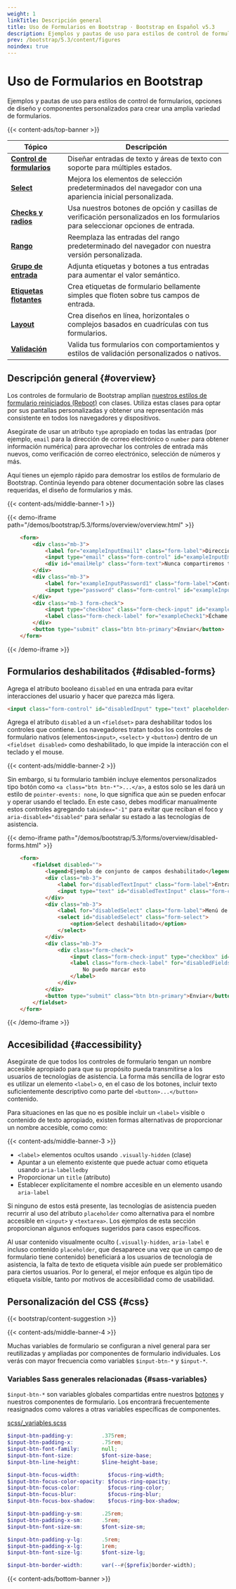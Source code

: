 ```yaml
---
weight: 1
linkTitle: Descripción general
title: Uso de Formularios en Bootstrap · Bootstrap en Español v5.3
description: Ejemplos y pautas de uso para estilos de control de formularios, opciones de diseño y componentes personalizados para crear una amplia variedad de formularios.
prev: /bootstrap/5.3/content/figures
noindex: true
---
```


# Uso de Formularios en Bootstrap

Ejemplos y pautas de uso para estilos de control de formularios, opciones de diseño y componentes personalizados para crear una amplia variedad de formularios.

{{< content-ads/top-banner >}}

| <span class="mx-16">Tópico</span>                               | Descripción                                                                                                                       |
| --------------------------------------------------------------- | --------------------------------------------------------------------------------------------------------------------------------- |
| [**Control de formularios**](/bootstrap/5.3/forms/form-control) | Diseñar entradas de texto y áreas de texto con soporte para múltiples estados.                                                    |
| [**Select**](/bootstrap/5.3/forms/select)                       | Mejora los elementos de selección predeterminados del navegador con una apariencia inicial personalizada.                         |
| [**Checks y radios**](/bootstrap/5.3/forms/checks-radios)       | Usa nuestros botones de opción y casillas de verificación personalizados en los formularios para seleccionar opciones de entrada. |
| [**Rango**](/bootstrap/5.3/forms/range)                         | Reemplaza las entradas del rango predeterminado del navegador con nuestra versión personalizada.                                  |
| [**Grupo de entrada**](/bootstrap/5.3/forms/input-group)        | Adjunta etiquetas y botones a tus entradas para aumentar el valor semántico.                                                      |
| [**Etiquetas flotantes**](/bootstrap/5.3/forms/floating-labels) | Crea etiquetas de formulario bellamente simples que floten sobre tus campos de entrada.                                           |
| [**Layout**](/bootstrap/5.3/forms/layout)                       | Crea diseños en línea, horizontales o complejos basados en cuadrículas con tus formularios.                                       |
| [**Validación**](/bootstrap/5.3/forms/validation)               | Valida tus formularios con comportamientos y estilos de validación personalizados o nativos.                                      |

Descripción general {#overview}
--------------------------------

Los controles de formulario de Bootstrap amplían [nuestros estilos de formulario reiniciados (Reboot)](/bootstrap/5.3/content/reboot/#forms) con clases. Utiliza estas clases para optar por sus pantallas personalizadas y obtener una representación más consistente en todos los navegadores y dispositivos.

Asegúrate de usar un atributo `type` apropiado en todas las entradas (por ejemplo, `email` para la dirección de correo electrónico o `number` para obtener información numérica) para aprovechar los controles de entrada más nuevos, como verificación de correo electrónico, selección de números y más.

Aquí tienes un ejemplo rápido para demostrar los estilos de formulario de Bootstrap. Continúa leyendo para obtener documentación sobre las clases requeridas, el diseño de formularios y más.

{{< content-ads/middle-banner-1 >}}

{{< demo-iframe path="/demos/bootstrap/5.3/forms/overview/overview.html" >}}
```html {filename="HTML"}
    <form>
        <div class="mb-3">
            <label for="exampleInputEmail1" class="form-label">Dirección de correo electrónico</label>
            <input type="email" class="form-control" id="exampleInputEmail1" aria-describedby="emailHelp">
            <div id="emailHelp" class="form-text">Nunca compartiremos tu correo electrónico con nadie más.</div>
        </div>
        <div class="mb-3">
            <label for="exampleInputPassword1" class="form-label">Contraseña</label>
            <input type="password" class="form-control" id="exampleInputPassword1">
        </div>
        <div class="mb-3 form-check">
            <input type="checkbox" class="form-check-input" id="exampleCheck1">
            <label class="form-check-label" for="exampleCheck1">Échame un vistazo</label>
        </div>
        <button type="submit" class="btn btn-primary">Enviar</button>
    </form>
```
{{< /demo-iframe >}}

Formularios deshabilitados {#disabled-forms}
---------------------------------------------

Agrega el atributo booleano `disabled` en una entrada para evitar interacciones del usuario y hacer que parezca más ligera.

```html {filename="HTML"}
<input class="form-control" id="disabledInput" type="text" placeholder="Disabled input here..." disabled>
```

Agrega el atributo `disabled` a un `<fieldset>` para deshabilitar todos los controles que contiene. Los navegadores tratan todos los controles de formulario nativos (elementos`<input>`, `<select>` y `<button>`) dentro de un `<fieldset disabled>` como deshabilitado, lo que impide la interacción con el teclado y el mouse.

{{< content-ads/middle-banner-2 >}}

Sin embargo, si tu formulario también incluye elementos personalizados tipo botón como `<a class="btn btn-*">...</a>`, a estos solo se les dará un estilo de `pointer-events: none`, lo que significa que aún se pueden enfocar y operar usando el teclado. En este caso, debes modificar manualmente estos controles agregando `tabindex="-1"` para evitar que reciban el foco y `aria-disabled="disabled"` para señalar su estado a las tecnologías de asistencia.

{{< demo-iframe path="/demos/bootstrap/5.3/forms/overview/disabled-forms.html" >}}
```html {filename="HTML"}
    <form>
        <fieldset disabled="">
            <legend>Ejemplo de conjunto de campos deshabilitado</legend>
            <div class="mb-3">
                <label for="disabledTextInput" class="form-label">Entrada deshabilitada</label>
                <input type="text" id="disabledTextInput" class="form-control" placeholder="Disabled input">
            </div>
            <div class="mb-3">
                <label for="disabledSelect" class="form-label">Menú de selección deshabilitado</label>
                <select id="disabledSelect" class="form-select">
                    <option>Select deshabilitado</option>
                </select>
            </div>
            <div class="mb-3">
                <div class="form-check">
                    <input class="form-check-input" type="checkbox" id="disabledFieldsetCheck" disabled="">
                    <label class="form-check-label" for="disabledFieldsetCheck">
                        No puedo marcar esto
                    </label>
                </div>
            </div>
            <button type="submit" class="btn btn-primary">Enviar</button>
        </fieldset>
    </form>
```
{{< /demo-iframe >}}

Accesibilidad {#accessibility}
-------------------------------

Asegúrate de que todos los controles de formulario tengan un nombre accesible apropiado para que su propósito pueda transmitirse a los usuarios de tecnologías de asistencia. La forma más sencilla de lograr esto es utilizar un elemento `<label>` o, en el caso de los botones, incluir texto suficientemente descriptivo como parte del `<button>...</button>` contenido.

Para situaciones en las que no es posible incluir un `<label>` visible o contenido de texto apropiado, existen formas alternativas de proporcionar un nombre accesible, como como:

{{< content-ads/middle-banner-3 >}}

* `<label>` elementos ocultos usando `.visually-hidden` (clase)
* Apuntar a un elemento existente que puede actuar como etiqueta usando `aria-labelledby`
* Proporcionar un `title` (atributo)
* Establecer explícitamente el nombre accesible en un elemento usando `aria-label`

Si ninguno de estos está presente, las tecnologías de asistencia pueden recurrir al uso del atributo `placeholder` como alternativa para el nombre accesible en `<input>` y `<textarea>`. Los ejemplos de esta sección proporcionan algunos enfoques sugeridos para casos específicos.

Al usar contenido visualmente oculto (`.visually-hidden`, `aria-label` e incluso contenido `placeholder`, que desaparece una vez que un campo de formulario tiene contenido) beneficiará a los usuarios de tecnología de asistencia, la falta de texto de etiqueta visible aún puede ser problemático para ciertos usuarios. Por lo general, el mejor enfoque es algún tipo de etiqueta visible, tanto por motivos de accesibilidad como de usabilidad.

Personalización del CSS {#css}
-----------

{{< bootstrap/content-suggestion >}}

{{< content-ads/middle-banner-4 >}}

Muchas variables de formulario se configuran a nivel general para ser reutilizadas y ampliadas por componentes de formulario individuales. Los verás con mayor frecuencia como variables `$input-btn-*` y `$input-*`.

### Variables Sass generales relacionadas {#sass-variables}

`$input-btn-*` son variables globales compartidas entre nuestros [botones](/bootstrap/5.3/components/buttons) y nuestros componentes de formulario. Los encontrará frecuentemente reasignados como valores a otras variables específicas de componentes.

[scss/_variables.scss](https://github.com/twbs/bootstrap/blob/v5.3.2/scss/_variables.scss)

```scss {filename="scss/_variables.scss"}
$input-btn-padding-y:         .375rem;
$input-btn-padding-x:         .75rem;
$input-btn-font-family:       null;
$input-btn-font-size:         $font-size-base;
$input-btn-line-height:       $line-height-base;

$input-btn-focus-width:         $focus-ring-width;
$input-btn-focus-color-opacity: $focus-ring-opacity;
$input-btn-focus-color:         $focus-ring-color;
$input-btn-focus-blur:          $focus-ring-blur;
$input-btn-focus-box-shadow:    $focus-ring-box-shadow;

$input-btn-padding-y-sm:      .25rem;
$input-btn-padding-x-sm:      .5rem;
$input-btn-font-size-sm:      $font-size-sm;

$input-btn-padding-y-lg:      .5rem;
$input-btn-padding-x-lg:      1rem;
$input-btn-font-size-lg:      $font-size-lg;

$input-btn-border-width:      var(--#{$prefix}border-width);
```

{{< content-ads/bottom-banner >}}
